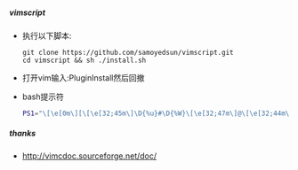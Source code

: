##### vimscript
- 执行以下脚本:
    ``` shell
    git clone https://github.com/samoyedsun/vimscript.git
    cd vimscript && sh ./install.sh
    ```
- 打开vim输入:PluginInstall然后回撤

- bash提示符
    ```bash
    PS1="\[\e[0m\][\[\e[32;45m\]\D{%u}#\D{%W}\[\e[32;47m\]@\[\e[32;44m\]\A \[\e[30;43m\]\W\[\e[0m\]]\\\$ "
    ```

##### thanks
- http://vimcdoc.sourceforge.net/doc/

